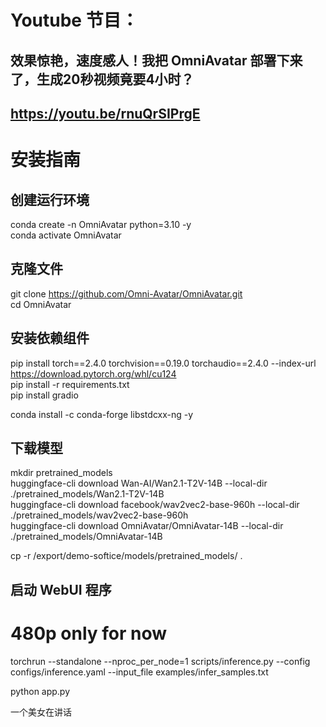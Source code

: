 # Youtube 节目：
## 效果惊艳，速度感人！我把 OmniAvatar 部署下来了，生成20秒视频竟要4小时？
## https://youtu.be/rnuQrSIPrgE

# 安装指南
## 创建运行环境
conda create -n OmniAvatar python=3.10 -y  
conda activate OmniAvatar  

## 克隆文件
git clone https://github.com/Omni-Avatar/OmniAvatar.git  
cd OmniAvatar  

## 安装依赖组件
pip install torch==2.4.0 torchvision==0.19.0 torchaudio==2.4.0 --index-url https://download.pytorch.org/whl/cu124  
pip install -r requirements.txt  
pip install gradio  

conda install -c conda-forge libstdcxx-ng -y  
## 下载模型
mkdir pretrained_models  
huggingface-cli download Wan-AI/Wan2.1-T2V-14B --local-dir ./pretrained_models/Wan2.1-T2V-14B  
huggingface-cli download facebook/wav2vec2-base-960h --local-dir ./pretrained_models/wav2vec2-base-960h  
huggingface-cli download OmniAvatar/OmniAvatar-14B --local-dir ./pretrained_models/OmniAvatar-14B  

cp -r /export/demo-softice/models/pretrained_models/ .  

## 启动 WebUI 程序
# 480p only for now
torchrun --standalone --nproc_per_node=1 scripts/inference.py --config configs/inference.yaml --input_file examples/infer_samples.txt  

python app.py  

一个美女在讲话  



  












 
















